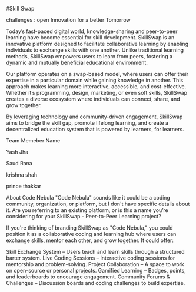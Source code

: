 #Skill Swap



challenges : open Innovation for a better Tomorrow 


Today’s fast-paced digital world, knowledge-sharing and peer-to-peer learning have become essential for skill development. SkillSwap is an innovative platform designed to facilitate collaborative learning by enabling individuals to exchange skills with one another. Unlike traditional learning methods, SkillSwap empowers users to learn from peers, fostering a dynamic and mutually beneficial educational environment.

Our platform operates on a swap-based model, where users can offer their expertise in a particular domain while gaining knowledge in another. This approach makes learning more interactive, accessible, and cost-effective. Whether it’s programming, design, marketing, or even soft skills, SkillSwap creates a diverse ecosystem where individuals can connect, share, and grow together.

By leveraging technology and community-driven engagement, SkillSwap aims to bridge the skill gap, promote lifelong learning, and create a decentralized education system that is powered by learners, for learners.

Team Memeber Name 


Yash Jha 


Saud Rana

krishna shah


prince thakkar 

About  Code Nebula 
"Code Nebula" sounds like it could be a coding community, organization, or platform, but I don't have specific details about it. Are you referring to an existing platform, or is this a name you’re considering for your SkillSwap - Peer-to-Peer Learning project?

If you're thinking of branding SkillSwap as "Code Nebula," you could position it as a collaborative coding and learning hub where users can exchange skills, mentor each other, and grow together. It could offer:

Skill Exchange System – Users teach and learn skills through a structured barter system.
Live Coding Sessions – Interactive coding sessions for mentorship and problem-solving.
Project Collaboration – A space to work on open-source or personal projects.
Gamified Learning – Badges, points, and leaderboards to encourage engagement.
Community Forums & Challenges – Discussion boards and coding challenges to build expertise.

